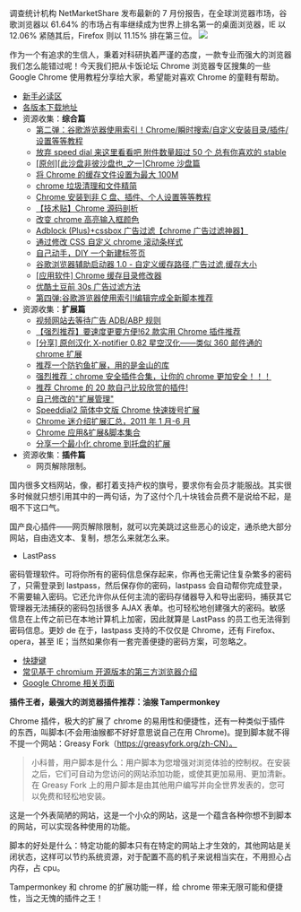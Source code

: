 调查统计机构 NetMarketShare 发布最新的 7 月份报告，在全球浏览器市场，谷歌浏览器以 61.64% 的市场占有率继续成为世界上排名第一的桌面浏览器，IE 以 12.06% 紧随其后，Firefox 则以 11.15% 排在第三位。
![](https://shub-1251708715.cos.ap-guangzhou.myqcloud.com/elog-cookbook-img/FldSo_YO8qieHJKyhjmIUw_YONJC.png)

作为一个有追求的生信人，秉着对科研执着严谨的态度，一款专业而强大的浏览器我们怎么能错过呢！今天我们把从卡饭论坛 Chrome 浏览器专区搜集的一些 Google Chrome 使用教程分享给大家，希望能对喜欢 Chrome 的童鞋有帮助。

- [新手必读区](https://bbs.kafan.cn/forum.php?mod=viewthread&tid=984403&page=1#pid191955358)
- [各版本下载地址](https://bbs.kafan.cn/forum.php?mod=viewthread&tid=984403&page=1#pid19195543)
- 资源收集：**综合篇**
  - [第二弹：谷歌游览器使用索引！Chrome/瞬时搜索/自定义安装目录/插件/设置等等教程](http://bbs.kafan.cn/thread-840991-1-1.html)
  - [放弃 speed dial 来这里看看吧 附件数量超过 50 个 总有你喜欢的 stable](http://bbs.kafan.cn/thread-929554-1-1.html)
  - [[原创][此沙盘非彼沙盘也\_之一]Chrome 沙盘篇](http://bbs.kafan.cn/thread-858761-1-1.html)
  - [将 Chrome 的缓存文件设置为最大 100M](http://bbs.kafan.cn/thread-866484-1-1.html)
  - [chrome 垃圾清理和文件精简](http://bbs.kafan.cn/thread-863479-1-1.html)
  - [Chrome 安装到非 C 盘、插件、个人设置等等教程](http://bbs.kafan.cn/thread-865588-1-1.html)
  - [【技术贴】Chrome 源码剖析](http://bbs.kafan.cn/thread-716167-1-1.html)
  - [改变 chrome 高亮输入框颜色](http://bbs.kafan.cn/thread-766877-1-1.html)
  - [Adblock (Plus)+cssbox 广告过滤【chrome 广告过滤神器】](http://bbs.kafan.cn/thread-803683-1-1.html)
  - [通过修改 CSS 自定义 chrome 滚动条样式](http://bbs.kafan.cn/thread-1041710-1-1.html)
  - [自己动手，DIY 一个新建标签页](http://bbs.kafan.cn/forum.php?mod=viewthread&tid=1046868)
  - [谷歌浏览器辅助启动器 1.0 - 自定义缓存路径,广告过滤,缓存大小](http://bbs.kafan.cn/thread-1073040-1-1.html)
  - [[应用软件] Chrome 缓存目录修改器](http://bbs.kafan.cn/thread-1072463-1-1.html)
  - [优酷土豆前 30s 广告过滤方法](http://bbs.kafan.cn/thread-1029738-1-1.html)
  - [第四弹:谷歌游览器使用索引!编辑完成全新脚本推荐](http://bbs.kafan.cn/thread-1092697-1-1.html)
- 资源收集：**扩展篇**
  - [视频网站去等待广告 ADB/ABP 规则](http://bbs.kafan.cn/thread-1020949-1-1.html)
  - [【强烈推荐】要速度更要方便!62 款实用 Chrome 插件推荐](http://bbs.kafan.cn/thread-644937-1-1.html)
  - [[分享] 原创汉化 X-notifier 0.82 星空汉化——类似 360 邮件通的 chrome 扩展](http://bbs.kafan.cn/thread-1005404-1-1.html)
  - [推荐一个防钓鱼扩展，用的是金山的库](http://bbs.kafan.cn/thread-1002916-1-1.html)
  - [强烈推荐：chrome 安全插件合集，让你的 chrome 更加安全！！！](http://bbs.kafan.cn/thread-957029-1-1.html)
  - [推荐 Chrome 的 20 款自己比较欣赏的插件!](http://bbs.kafan.cn/thread-893054-1-1.html)
  - [自己修改的"扩展管理"](http://bbs.kafan.cn/thread-889525-1-1.html)
  - [Speeddial2 简体中文版 Chrome 快速拨号扩展](http://bbs.kafan.cn/thread-1007004-1-1.html)
  - [Chrome 迷介绍扩展汇总，2011 年 1 月-6 月](http://bbs.kafan.cn/thread-1011199-1-1.html)
  - [Chrome 应用&扩展&脚本集合](http://bbs.kafan.cn/thread-1040672-1-1.html)
  - [分享一个最小化 chrome 到托盘的扩展](http://bbs.kafan.cn/thread-1084630-1-1.html)
- 资源收集：**插件篇**
  - 网页解除限制。

国内很多文档网站，像，都打着支持产权的旗号，要求你有会员才能服战。其实很多时候就只想引用其中的一两句话，为了这付个几十块钱会员费不是说给不起，是咽不下这口气。

国产良心插件——网页解除限制，就可以完美跳过这些恶心的设定，通杀绝大部分网站，自由选文本、复制，想怎么来就怎么来。

- LastPass

密码管理软件。可将你所有的密码信息保存起来，你再也无需记住复杂繁多的密码了，只需登录到 lastpass，然后保存你的密码，lastpass 会自动帮你完成登录，不需要输入密码。它还允许你从任何主流的密码存储器导入和导出密码，捕获其它管理器无法捕获的密码包括很多 AJAX 表单。也可轻松地创建强大的密码。敏感信息在上传之前已在本地计算机上加密，因此就算是 LastPass 的员工也无法得到密码信息。更妙 de 在于，lastpass 支持的不仅仅是 Chrome，还有 Firefox、opera，甚至 IE；当然如果你有一套完善便捷的密码方案，可忽略之。

- [快捷键](http://bbs.kafan.cn/forum.php?mod=redirect&goto=findpost&ptid=984403&pid=19195849&fromuid=487958)
- [常见基于 chromium 开源版本的第三方浏览器介绍](http://bbs.kafan.cn/forum.php?mod=redirect&goto=findpost&ptid=984403&pid=19195861&fromuid=487958)
- [Google Chrome 相关页面](http://bbs.kafan.cn/forum.php?mod=redirect&goto=findpost&ptid=984403&pid=19195865&fromuid=487958)

**插件王者，最强大的浏览器插件推荐：油猴 Tampermonkey**

Chrome 插件，极大的扩展了 chrome 的易用性和便捷性，还有一种类似于插件的东西，叫脚本(不会用油猴都不好好意思说自己在用 Chrome)。提到脚本就不得不提一个网站：Greasy Fork（https://greasyfork.org/zh-CN）。

> 小科普，用户脚本是什么：用户脚本为您增强对浏览体验的控制权。在安装之后，它们可自动为您访问的网站添加功能，或使其更加易用、更加清新。在 Greasy Fork 上的用户脚本是由其他用户编写并向全世界发表的，您可以免费和轻松地安装。

这是一个外表简陋的网站，这是一个小众的网站，这是一个蕴含各种你想不到脚本的网站，可以实现各种使用的功能。

脚本的好处是什么：特定功能的脚本只有在特定的网站上才生效的，其他网站是关闭状态，这样可以节约系统资源，对于配置不高的机子来说相当实在，不用担心占内存，占 cpu。

Tampermonkey 和 chrome 的扩展功能一样，给 chrome 带来无限可能和便捷性，当之无愧的插件之王！
